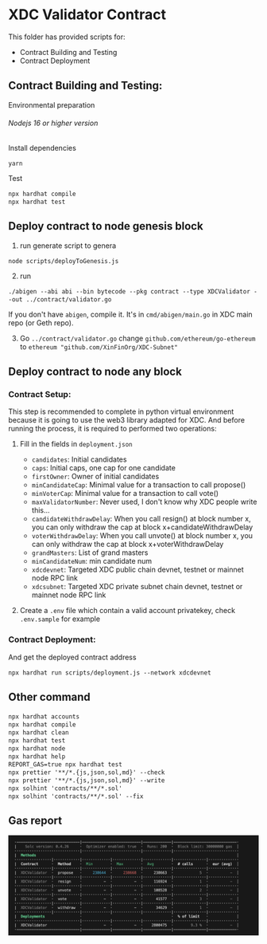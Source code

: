 # XDC Validator Contract

This folder has provided scripts for:

- Contract Building and Testing
- Contract Deployment

## Contract Building and Testing:

Environmental preparation

###### Nodejs 16 or higher version

Install dependencies

```shell
yarn
```

Test

```shell
npx hardhat compile
npx hardhat test
```

## Deploy contract to node genesis block

1. run generate script to genera

```shell
node scripts/deployToGenesis.js
```

2. run

```shell
./abigen --abi abi --bin bytecode --pkg contract --type XDCValidator --out ../contract/validator.go
```

If you don't have `abigen`, compile it. It's in `cmd/abigen/main.go` in XDC main repo (or Geth repo).

3. Go `../contract/validator.go` change `github.com/ethereum/go-ethereum` to `ethereum "github.com/XinFinOrg/XDC-Subnet"`

## Deploy contract to node any block

### Contract Setup:

This step is recommended to complete in python virtual environment because it is going to use the web3 library adapted for XDC. And before running the process, it is required to performed two operations:

1. Fill in the fields in `deployment.json`

   - `candidates`: Initial candidates
   - `caps`: Initial caps, one cap for one candidate
   - `firstOwner`: Owner of initial candidates
   - `minCandidateCap`: Minimal value for a transaction to call propose()
   - `minVoterCap`: Minimal value for a transaction to call vote()
   - `maxValidatorNumber`: Never used, I don't know why XDC people write this...
   - `candidateWithdrawDelay`: When you call resign() at block number x, you can only withdraw the cap at block x+candidateWithdrawDelay
   - `voterWithdrawDelay`: When you call unvote() at block number x, you can only withdraw the cap at block x+voterWithdrawDelay
   - `grandMasters`: List of grand masters
   - `minCandidateNum`: min candidate num
   - `xdcdevnet`: Targeted XDC public chain devnet, testnet or mainnet node RPC link
   - `xdcsubnet`: Targeted XDC private subnet chain devnet, testnet or mainnet node RPC link

2. Create a `.env` file which contain a valid account privatekey, check `.env.sample` for example

### Contract Deployment:

And get the deployed contract address

```shell
npx hardhat run scripts/deployment.js --network xdcdevnet
```

## Other command

```shell
npx hardhat accounts
npx hardhat compile
npx hardhat clean
npx hardhat test
npx hardhat node
npx hardhat help
REPORT_GAS=true npx hardhat test
npx prettier '**/*.{js,json,sol,md}' --check
npx prettier '**/*.{js,json,sol,md}' --write
npx solhint 'contracts/**/*.sol'
npx solhint 'contracts/**/*.sol' --fix
```

## Gas report

![Alt text](image.png)
